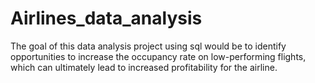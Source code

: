 # Airlines_data_analysis


The goal of this data analysis project using sql would be to identify opportunities to increase the occupancy rate on low-performing flights, which can ultimately lead to increased profitability for the airline.
